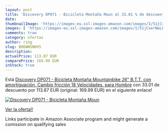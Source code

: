 ```yaml
---
layout: post
title: 'Discovery DP071 - Bicicleta Montaña Moun al 33.01 % de descuento'
date: 
thumbnailImage: 'https://images-eu.ssl-images-amazon.com/images/I/51jCxerNwLL._SL200_.jpg'
images: [ 'https://images-eu.ssl-images-amazon.com/images/I/51jCxerNwLL._SL200_.jpg' ]
comments: true
category: ofertas
author: ring
slug: B06WW5NHV5
description:
actualPrice: 113.87 EUR
comparePrice: 169.99 EUR
inStock: true
---
```


Está [Discovery DP071 - Bicicleta Montaña Mountainbike 26" B.T.T. con amortiguación. Cambio fricción  18 Velocidades. para Hombre](https://www.amazon.es/dp/B06WW5NHV5/?tag=tolees-21) con 33.01 de descuento por 113.87 EUR (original: 169.99 EUR) en el siguiente enlace!

[![Discovery DP071 - Bicicleta Montaña Moun](https://images-eu.ssl-images-amazon.com/images/I/51jCxerNwLL._SL200_.jpg)](https://www.amazon.es/dp/B06WW5NHV5/?tag=tolees-21)

[Ver la oferta!!](https://www.amazon.es/dp/B06WW5NHV5/?tag=tolees-21)

Links participate in Amazon Associate program and might generate a comission on qualifying sales


